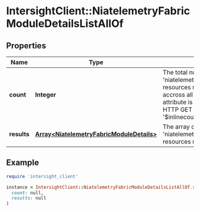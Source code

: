 # IntersightClient::NiatelemetryFabricModuleDetailsListAllOf

## Properties

| Name | Type | Description | Notes |
| ---- | ---- | ----------- | ----- |
| **count** | **Integer** | The total number of &#39;niatelemetry.FabricModuleDetails&#39; resources matching the request, accross all pages. The &#39;Count&#39; attribute is included when the HTTP GET request includes the &#39;$inlinecount&#39; parameter. | [optional] |
| **results** | [**Array&lt;NiatelemetryFabricModuleDetails&gt;**](NiatelemetryFabricModuleDetails.md) | The array of &#39;niatelemetry.FabricModuleDetails&#39; resources matching the request. | [optional] |

## Example

```ruby
require 'intersight_client'

instance = IntersightClient::NiatelemetryFabricModuleDetailsListAllOf.new(
  count: null,
  results: null
)
```

